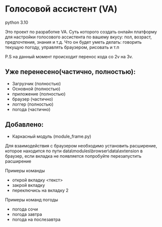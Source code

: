 # Голосовой ассистент (VA)
python 3.10

Это проект по разработке VA. Суть которого создать онлайн платформу для настройки голосового ассистента по вашему вкусу: пол, возраст, предпочтения, знания и т.д. 
Что он будет уметь делать: говорить текущую погоду, управлять браузером, рисовать и т.п

P.S на данный момент происходит перенос кода со 2v на 3v.

## Уже перенесено(частично, полностью):
- Загрузчик <Loader> (полностью)
- Основной <VoiceAssistant> (полностью)
- приложение <GUI> (полностью)
- браузер <Browser> (частично)
- логгер <Logger> (полностью)
- погода <Weather> (частично)

## Добавлено:
- Каркасный модуль (module_frame.py)

Для взаимодействия с браузером необходимо установить расширение, которое находится по пути data\modules\browser\data\extension в браузер, если вкладка не появляется попробуйте перезапустить расширение

Примеры команды
- открой вкладку <текст>
- закрой вкладку
- переключись на вкладку 2

Примеры команд погоды
- погода сочи
- погода завтра
- погода на послезавтра
